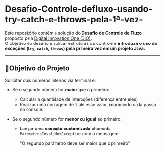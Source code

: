 # Desafio-Controle-defluxo-usando-try-catch-e-throws-pela-1ª-vez-


Este repositório contém a solução do **Desafio de Controle de Fluxo** proposto pela [Digital Innovation One (DIO)]([https://www.dio.me/](https://github.com/digitalinnovationone/trilha-java-basico/tree/main/desafios/controle-fluxo)).  
O objetivo do desafio é aplicar estruturas de controle e **introduzir o uso de exceções (`try`, `catch`, `throws`) pela primeira vez em um projeto Java.**

---

## 🧠Objetivo do Projeto

Solicitar dois números inteiros via terminal e:

- Se o segundo número for **maior** que o primeiro:
  - Calcular a quantidade de interações (diferença entre eles).
  - Realizar uma contagem de `1` até esse valor, imprimindo cada passo no console.

- Se o segundo número for **menor ou igual** ao primeiro:
  - Lançar uma **exceção customizada** chamada `ParametrosInvalidosException` com a mensagem:
    
    
    "O segundo parâmetro deve ser maior que o primeiro"
    
